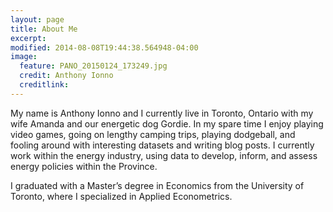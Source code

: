 ```yaml
---
layout: page
title: About Me
excerpt: 
modified: 2014-08-08T19:44:38.564948-04:00
image:
  feature: PANO_20150124_173249.jpg
  credit: Anthony Ionno
  creditlink: 
---
```



My name is Anthony Ionno and I currently live in Toronto, Ontario with my wife Amanda and our energetic dog Gordie. In my spare time I enjoy playing video games, going on lengthy camping trips, playing dodgeball, and fooling around with interesting datasets and writing blog posts. I currently work within the energy industry, using data to develop, inform, and assess energy policies within the Province.

I graduated with a Master’s degree in Economics from the University of Toronto, where I specialized in Applied Econometrics. 
